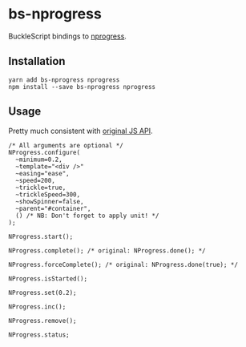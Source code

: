 # bs-nprogress

BuckleScript bindings to [nprogress](https://github.com/rstacruz/nprogress).

## Installation

```shell
yarn add bs-nprogress nprogress
npm install --save bs-nprogress nprogress
```

## Usage
Pretty much consistent with [original JS API](https://github.com/rstacruz/nprogress#basic-usage).

```reason
/* All arguments are optional */
NProgress.configure(
  ~minimum=0.2,
  ~template="<div />"
  ~easing="ease",
  ~speed=200,
  ~trickle=true,
  ~trickleSpeed=300,
  ~showSpinner=false,
  ~parent="#container",
  () /* NB: Don't forget to apply unit! */
);

NProgress.start();

NProgress.complete(); /* original: NProgress.done(); */

NProgress.forceComplete(); /* original: NProgress.done(true); */

NProgress.isStarted();

NProgress.set(0.2);

NProgress.inc();

NProgress.remove();

NProgress.status;
```
